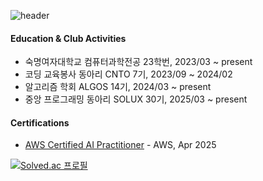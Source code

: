 ![header](https://capsule-render.vercel.app/api?type=venom&color=gradient&height=170&section=header&text=&fontSize=50)
#### Education & Club Activities
- 숙명여자대학교 컴퓨터과학전공 23학번, 2023/03 ~ present
- 코딩 교육봉사 동아리 CNTO 7기, 2023/09 ~ 2024/02
- 알고리즘 학회 ALGOS 14기, 2024/03 ~ present
- 중앙 프로그래밍 동아리 SOLUX 30기, 2025/03 ~ present

#### Certifications
- [AWS Certified AI Practitioner](https://www.credly.com/badges/ed7672db-7e25-4a6e-ae55-5c3fca5d9cb9/linked_in_profile) - AWS, Apr 2025


[![Solved.ac
프로필](http://mazassumnida.wtf/api/mini/generate_badge?boj=2with13)](https://solved.ac/2with13)

